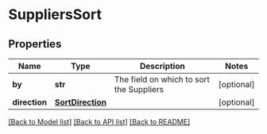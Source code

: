# SuppliersSort


## Properties
Name | Type | Description | Notes
------------ | ------------- | ------------- | -------------
**by** | **str** | The field on which to sort the Suppliers | [optional] 
**direction** | [**SortDirection**](SortDirection.md) |  | [optional] 

[[Back to Model list]](../../README.md#documentation-for-models) [[Back to API list]](../../README.md#documentation-for-api-endpoints) [[Back to README]](../../README.md)


